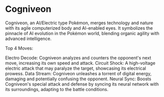 # Cogniveon

Cogniveon, an AI/Electric type Pokémon, merges technology and nature with its agile computerized body and AI-enabled eyes. It symbolizes the pinnacle of AI evolution in the Pokémon world, blending organic agility with advanced intelligence.

Top 4 Moves:

Electro Decode: Cogniveon analyzes and counters the opponent's next move, increasing its own speed and attack.
Circuit Shock: A high-voltage electric attack that may paralyze the target, showcasing its electrical prowess.
Data Stream: Cogniveon unleashes a torrent of digital energy, damaging and potentially confusing the opponent.
Neural Sync: Boosts Cogniveon's special attack and defense by syncing its neural network with its surroundings, adapting to the battle conditions.

